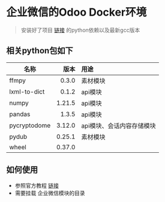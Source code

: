# 企业微信的Odoo Docker环境

>  安装好了项目 [链接](https://gitee.com/rainbowstudio/wecom) 的python依赖以及最新gcc版本

## 相关python包如下

|  名称   | 版本  |用途  |
|  ----  | ----:  | :----  |
|ffmpy   | 0.3.0 |素材模块|
|lxml-to-dict | 0.1.2 |api模块|
|numpy | 1.21.5 |api模块|
|pandas | 1.3.5 |api模块|
|pycryptodome | 3.12.0  |api模块、会话内容存储模块|
|pydub | 0.25.1  |素材模块|
|wheel | 0.37.0 ||

## 如何使用

- 参照官方教程 [链接](https://hub.docker.com/_/odoo)
- 需要挂载 企业微信模块的目录